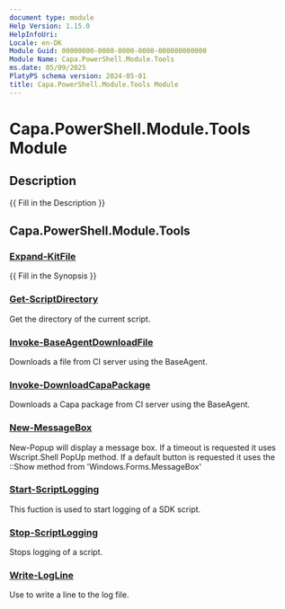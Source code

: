 ```yaml
---
document type: module
Help Version: 1.15.0
HelpInfoUri: 
Locale: en-DK
Module Guid: 00000000-0000-0000-0000-000000000000
Module Name: Capa.PowerShell.Module.Tools
ms.date: 05/09/2025
PlatyPS schema version: 2024-05-01
title: Capa.PowerShell.Module.Tools Module
---
```


# Capa.PowerShell.Module.Tools Module

## Description

{{ Fill in the Description }}

## Capa.PowerShell.Module.Tools

### [Expand-KitFile](Expand-KitFile.md)

{{ Fill in the Synopsis }}

### [Get-ScriptDirectory](Get-ScriptDirectory.md)

Get the directory of the current script.

### [Invoke-BaseAgentDownloadFile](Invoke-BaseAgentDownloadFile.md)

Downloads a file from CI server using the BaseAgent.

### [Invoke-DownloadCapaPackage](Invoke-DownloadCapaPackage.md)

Downloads a Capa package from CI server using the BaseAgent.

### [New-MessageBox](New-MessageBox.md)

New-Popup will display a message box. If a timeout is requested it uses Wscript.Shell PopUp method. If a default button is requested it uses the ::Show method from 'Windows.Forms.MessageBox'

### [Start-ScriptLogging](Start-ScriptLogging.md)

This fuction is used to start logging of a SDK script.

### [Stop-ScriptLogging](Stop-ScriptLogging.md)

Stops logging of a script.

### [Write-LogLine](Write-LogLine.md)

Use to write a line to the log file.

